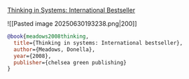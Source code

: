 [Thinking in Systems: International Bestseller](https://a.co/d/4AUY58x)

![[Pasted image 20250630193238.png|200]]

```bibtex
@book{meadows2008thinking,
  title={Thinking in systems: International bestseller},
  author={Meadows, Donella},
  year={2008},
  publisher={chelsea green publishing}
}
```